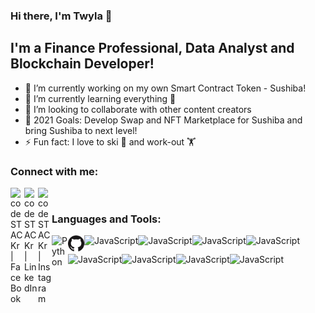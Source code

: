 ### Hi there, I'm Twyla 👋

## I'm a Finance Professional, Data Analyst and Blockchain Developer!
- 🔭 I’m currently working on my own Smart Contract Token - Sushiba!
- 🌱 I’m currently learning everything 🤣
- 👯 I’m looking to collaborate with other content creators
- 🥅 2021 Goals: Develop Swap and NFT Marketplace for Sushiba and bring Sushiba to next level!
- ⚡ Fun fact: I love to ski 🎿 and work-out 🏋️

### Connect with me:

<img align="left" alt="codeSTACKr | FaceBook" width="22px" src="https://cdn.jsdelivr.net/npm/simple-icons@v3/icons/facebook.svg" />
<img align="left" alt="codeSTACKr | LinkedIn" width="22px" src="https://cdn.jsdelivr.net/npm/simple-icons@v3/icons/linkedin.svg" />
<img align="left" alt="codeSTACKr | Instagram" width="22px" src="https://cdn.jsdelivr.net/npm/simple-icons@v3/icons/instagram.svg" />

<br />

### Languages and Tools:

<img align="left" alt="Python" width="26" src="https://upload.wikimedia.org/wikipedia/commons/thumb/c/c3/Python-logo-notext.svg/1024px-Python-logo-notext.svg.png" />

<img align="left" alt="GitHub" width="26" src="https://raw.githubusercontent.com/github/explore/78df643247d429f6cc873026c0622819ad797942/topics/github/github.png" />

<img align="left" alt="JavaScript" witdth="26" height="30" src="https://icon-library.com/images/javascript-icon-png/javascript-icon-png-23.jpg" />

<img align="left" alt="JavaScript" witdth="26" height="30" src="https://upload.wikimedia.org/wikipedia/commons/thumb/a/a7/React-icon.svg/1280px-React-icon.svg.png" />

<img align="left" alt="JavaScript" witdth="26" height="30" src="https://cdn.worldvectorlogo.com/logos/mongodb-icon-1.svg" />


<img align="left" alt="JavaScript" witdth="26" height="30" src="https://upload.wikimedia.org/wikipedia/commons/thumb/d/d9/Node.js_logo.svg/1280px-Node.js_logo.svg.png" />

<img align="left" alt="JavaScript" witdth="26" height="30" src="https://upload.wikimedia.org/wikipedia/commons/thumb/9/98/Solidity_logo.svg/1319px-Solidity_logo.svg.png" />

<img align="left" alt="JavaScript" witdth="26" height="30" src="https://upload.wikimedia.org/wikipedia/commons/thumb/1/1b/R_logo.svg/724px-R_logo.svg.png" />

<img align="left" alt="JavaScript" witdth="26" height="30" src="https://cdn.worldvectorlogo.com/logos/redux.svg" />

<img align="left" alt="JavaScript" witdth="26" height="30" src="https://seeklogo.com/images/F/flask-logo-44C507ABB7-seeklogo.com.png" />


